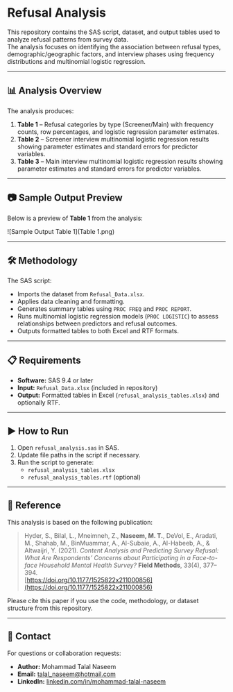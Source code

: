 # Refusal Analysis

This repository contains the SAS script, dataset, and output tables used to analyze refusal patterns from survey data.  
The analysis focuses on identifying the association between refusal types, demographic/geographic factors, and interview phases using frequency distributions and multinomial logistic regression.

---

## 📊 Analysis Overview

The analysis produces:

1. **Table 1** – Refusal categories by type (Screener/Main) with frequency counts, row percentages, and logistic regression parameter estimates.  
2. **Table 2** – Screener interview multinomial logistic regression results showing parameter estimates and standard errors for predictor variables.  
3. **Table 3** – Main interview multinomial logistic regression results showing parameter estimates and standard errors for predictor variables.

---

## 📷 Sample Output Preview

Below is a preview of **Table 1** from the analysis:

![Sample Output Table 1](Table 1.png)

---

## 🛠 Methodology

The SAS script:
- Imports the dataset from `Refusal_Data.xlsx`.
- Applies data cleaning and formatting.
- Generates summary tables using `PROC FREQ` and `PROC REPORT`.
- Runs multinomial logistic regression models (`PROC LOGISTIC`) to assess relationships between predictors and refusal outcomes.
- Outputs formatted tables to both Excel and RTF formats.

---

## 📋 Requirements

- **Software:** SAS 9.4 or later  
- **Input:** `Refusal_Data.xlsx` (included in repository)  
- **Output:** Formatted tables in Excel (`refusal_analysis_tables.xlsx`) and optionally RTF.

---

## ▶️ How to Run

1. Open `refusal_analysis.sas` in SAS.
2. Update file paths in the script if necessary.
3. Run the script to generate:
   - `refusal_analysis_tables.xlsx`
   - `refusal_analysis_tables.rtf` (optional)

---

## 📜 Reference

This analysis is based on the following publication:

> Hyder, S., Bilal, L., Mneimneh, Z., **Naseem, M. T.**, DeVol, E., Aradati, M., Shahab, M., BinMuammar, A., Al-Subaie, A., Al-Habeeb, A., & Altwaijri, Y. (2021). *Content Analysis and Predicting Survey Refusal: What Are Respondents’ Concerns about Participating in a Face-to-face Household Mental Health Survey?* **Field Methods**, 33(4), 377–394.  
> [https://doi.org/10.1177/1525822x211000856](https://doi.org/10.1177/1525822x211000856)

Please cite this paper if you use the code, methodology, or dataset structure from this repository.

---

## 📧 Contact

For questions or collaboration requests:
- **Author:** Mohammad Talal Naseem  
- **Email:** talal_naseem@hotmail.com  
- **LinkedIn:** [linkedin.com/in/mohammad-talal-naseem](https://linkedin.com/in/mohammad-talal-naseem)
